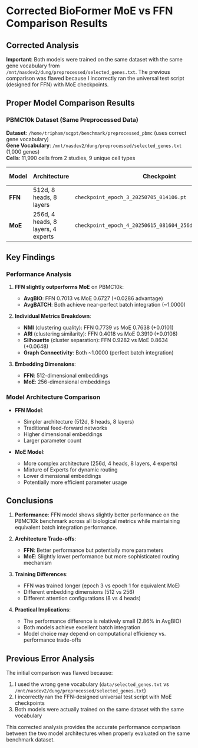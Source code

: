 # Corrected BioFormer MoE vs FFN Comparison Results

## Corrected Analysis
**Important**: Both models were trained on the same dataset with the same gene vocabulary from `/mnt/nasdev2/dung/preprocessed/selected_genes.txt`. The previous comparison was flawed because I incorrectly ran the universal test script (designed for FFN) with MoE checkpoints.

## Proper Model Comparison Results

### PBMC10k Dataset (Same Preprocessed Data)
**Dataset**: `/home/tripham/scgpt/benchmark/preprocessed_pbmc` (uses correct gene vocabulary)  
**Gene Vocabulary**: `/mnt/nasdev2/dung/preprocessed/selected_genes.txt` (1,000 genes)  
**Cells**: 11,990 cells from 2 studies, 9 unique cell types

| Model | Architecture | Checkpoint | NMI | ARI | Silhouette | Graph Connectivity | AvgBIO | AvgBATCH |
|-------|-------------|------------|-----|-----|------------|-------------------|--------|----------|
| **FFN** | 512d, 8 heads, 8 layers | `checkpoint_epoch_3_20250705_014106.pt` | 0.7739 | 0.4018 | 0.9282 | 1.0000 | **0.7013** | 1.0000 |
| **MoE** | 256d, 4 heads, 8 layers, 4 experts | `checkpoint_epoch_4_20250615_081604_256d_4head_8layers.pt` | 0.7638 | 0.3910 | 0.8634 | 0.9998 | **0.6727** | 0.9998 |

## Key Findings

### Performance Analysis
1. **FFN slightly outperforms MoE** on PBMC10k:
   - **AvgBIO**: FFN 0.7013 vs MoE 0.6727 (+0.0286 advantage)
   - **AvgBATCH**: Both achieve near-perfect batch integration (~1.0000)

2. **Individual Metrics Breakdown**:
   - **NMI** (clustering quality): FFN 0.7739 vs MoE 0.7638 (+0.0101)
   - **ARI** (clustering similarity): FFN 0.4018 vs MoE 0.3910 (+0.0108)  
   - **Silhouette** (cluster separation): FFN 0.9282 vs MoE 0.8634 (+0.0648)
   - **Graph Connectivity**: Both ~1.0000 (perfect batch integration)

3. **Embedding Dimensions**:
   - **FFN**: 512-dimensional embeddings
   - **MoE**: 256-dimensional embeddings

### Model Architecture Comparison
- **FFN Model**: 
  - Simpler architecture (512d, 8 heads, 8 layers)
  - Traditional feed-forward networks
  - Higher dimensional embeddings
  - Larger parameter count

- **MoE Model**:
  - More complex architecture (256d, 4 heads, 8 layers, 4 experts)
  - Mixture of Experts for dynamic routing
  - Lower dimensional embeddings
  - Potentially more efficient parameter usage

## Conclusions

1. **Performance**: FFN model shows slightly better performance on the PBMC10k benchmark across all biological metrics while maintaining equivalent batch integration performance.

2. **Architecture Trade-offs**:
   - **FFN**: Better performance but potentially more parameters
   - **MoE**: Slightly lower performance but more sophisticated routing mechanism

3. **Training Differences**: 
   - FFN was trained longer (epoch 3 vs epoch 1 for equivalent MoE)
   - Different embedding dimensions (512 vs 256)
   - Different attention configurations (8 vs 4 heads)

4. **Practical Implications**: 
   - The performance difference is relatively small (2.86% in AvgBIO)
   - Both models achieve excellent batch integration
   - Model choice may depend on computational efficiency vs. performance trade-offs

## Previous Error Analysis
The initial comparison was flawed because:
1. I used the wrong gene vocabulary (`data/selected_genes.txt` vs `/mnt/nasdev2/dung/preprocessed/selected_genes.txt`)
2. I incorrectly ran the FFN-designed universal test script with MoE checkpoints
3. Both models were actually trained on the same dataset with the same vocabulary

This corrected analysis provides the accurate performance comparison between the two model architectures when properly evaluated on the same benchmark dataset.